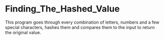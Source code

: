 # Finding_The_Hashed_Value
This program goes through every combination of letters, numbers and a few special characters, hashes them and compares them to 
the input to return the original value.
